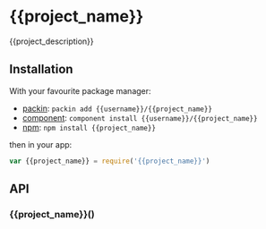 
# {{project_name}}

  {{project_description}}

## Installation

With your favourite package manager:

- [packin](//github.com/jkroso/packin): `packin add {{username}}/{{project_name}}`
- [component](//github.com/component/component#installing-packages): `component install {{username}}/{{project_name}}`
- [npm](//npmjs.org/doc/cli/npm-install.html): `npm install {{project_name}}`

then in your app:

```js
var {{project_name}} = require('{{project_name}}')
```

## API

### {{project_name}}()

